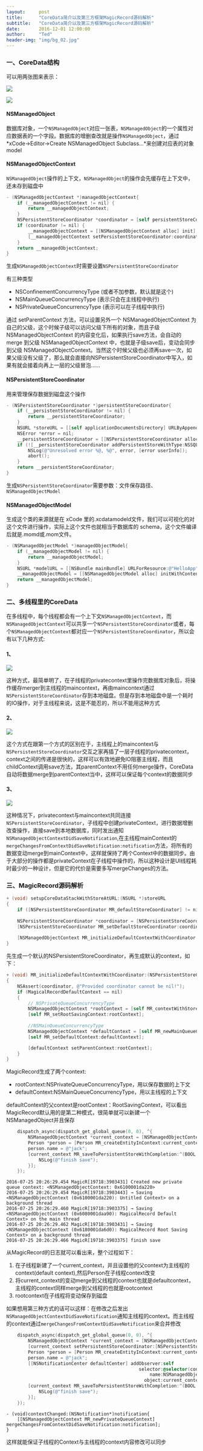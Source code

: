 ```yaml
---
layout:     post
title:      "CoreData简介以及第三方框架MagicRecord源码解析"
subtitle:   "CoreData简介以及第三方框架MagicRecord源码解析"
date:       2016-12-01 12:00:00
author:     "Ted"
header-img: "img/bg_02.jpg"
---
```


### 一、CoreData结构

可以用两张图来表示：

![](/img/coredata/00.png)

![](/img/coredata/01.png)

#### NSManagedObject

数据库对象，一个`NSManagedObject`对应一张表，`NSManagedObject`的一个属性对应数据表的一个字段。数据库的增删查改就是操作`NSManagedObject`，通过*xCode->Editor->Create NSManagedObject Subclass...*来创建对应表的对象model

#### NSManagedObjectContext

`NSManagedObject`操作的上下文，`NSManagedObject`的操作会先缓存在上下文中，还未存到磁盘中

```objective-c
- (NSManagedObjectContext *)managedObjectContext{
    if (__managedObjectContext != nil) {
        return __managedObjectContext;
    }
    NSPersistentStoreCoordinator *coordinator = [self persistentStoreCoordinator];
    if (coordinator != nil) {
        __managedObjectContext = [[NSManagedObjectContext alloc] init];
        [__managedObjectContext setPersistentStoreCoordinator:coordinator];
    }
    return __managedObjectContext;
}
```

生成`NSManagedObjectContext`时需要设置`NSPersistentStoreCoordinator`

有三种类型

- NSConfinementConcurrencyType (或者不加参数，默认就是这个)
- NSMainQueueConcurrencyType (表示只会在主线程中执行)
- NSPrivateQueueConcurrencyType (表示可以在子线程中执行)

通过 setParentContext 方法，可以设置另外一个 NSManagedObjectContext 为自己的父级，这个时候子级可以访问父级下所有的对象，而且子级 NSManagedObjectContext 的内容变化后，如果执行save方法，会自动的 merge 到父级 NSManagedObjectContext 中，也就是子级save后，变动会同步到父级 NSManagedObjectContext。当然这个时候父级也必须再save一次，如果父级没有父级了，那么就会直接向NSPersistentStoreCoordinator中写入，如果有就会接着向再上一层的父级冒泡......

#### NSPersistentStoreCoordinator

用来管理保存数据到磁盘这个操作

```objective-c
- (NSPersistentStoreCoordinator *)persistentStoreCoordinator{
    if (__persistentStoreCoordinator != nil) {
        return __persistentStoreCoordinator;
    }
    NSURL *storeURL = [[self applicationDocumentsDirectory] URLByAppendingPathComponent:@"HelloApp.sqlite"];
    NSError *error = nil;
    __persistentStoreCoordinator = [[NSPersistentStoreCoordinator alloc] initWithManagedObjectModel:[self managedObjectModel]];
    if (![__persistentStoreCoordinator addPersistentStoreWithType:NSSQLiteStoreType configuration:nil URL:storeURL options:nil error:&error]) {
        NSLog(@"Unresolved error %@, %@", error, [error userInfo]);
        abort();
    }    
    return __persistentStoreCoordinator;
}
```

生成`NSPersistentStoreCoordinator`需要参数：文件保存路径、`NSManagedObjectModel`

#### NSManagedObjectModel

生成这个类的来源就是在 xCode 里的.xcdatamodeld文件，我们可以可视化的对这个文件进行操作，实际上这个文件也就相当于数据库的 schema，这个文件编译后就是.momd或.mom文件。

```objective-c
- (NSManagedObjectModel *)managedObjectModel{
    if (__managedObjectModel != nil) {
        return __managedObjectModel;
    }
    NSURL *modelURL = [[NSBundle mainBundle] URLForResource:@"HelloApp" withExtension:@"momd"];
    __managedObjectModel = [[NSManagedObjectModel alloc] initWithContentsOfURL:modelURL];
    return __managedObjectModel;
}
```

### 二、多线程里的CoreData

在多线程中，每个线程都会有一个上下文`NSManagedObjectContext`，而`NSManagedObjectContext`可以共享一个`NSPersistentStoreCoordinator`或者，每个`NSManagedObjectContext`都对应一个`NSPersistentStoreCoordinator`，所以会有以下几种方式:

#### 1、

![](/img/coredata/02.png)

这种方式，最简单明了，在子线程的privatecontext里操作完数据库对象后，将操作缓存merger到主线程的maincontext，再由maincontext通过`NSPersistentStoreCoordinator`存到本地磁盘。但是存到本地磁盘中是一个耗时的IO操作，对于主线程来说，这是不能忍的，所以不能用这种方式

#### 2、

![](/img/coredata/03.png)

这个方式在跟第一个方式的区别在于，主线程上的maincontext与`NSPersistentStoreCoordinator`交互之家再插了一层子线程的privatecontext，context之间的传递是很快的，这样可以有效地避免IO阻塞主线程，而且childContext调用save方法，其parentContext不用任何merge操作，CoreData自动将数据merge到parentContext当中，这样可以保证每个context的数据同步

#### 3、

![](/img/coredata/04.png)

这种情况下，privatecontext与maincontext共同连接`NSPersistentStoreCoordinator`，子线程中创建privateContext，进行数据增删改查操作，直接save到本地数据库，同时发出通知`NSManagedObjectContextDidSaveNotification`,在主线程mainContext的`mergeChangesFromContextDidSaveNotification:notification`方法，将所有的数据变动merge到mainContext中，这样就保持了两个Context中的数据同步。由于大部分的操作都是privateContext在子线程中操作的，所以这种设计是UI线程耗时最少的一种设计，但是它的代价是需要多写mergeChanges的方法。

### 三、MagicRecord源码解析

```objective-c
+ (void) setupCoreDataStackWithStoreAtURL:(NSURL *)storeURL
{
    if ([NSPersistentStoreCoordinator MR_defaultStoreCoordinator] != nil) return;
    
    NSPersistentStoreCoordinator *coordinator = [NSPersistentStoreCoordinator MR_coordinatorWithSqliteStoreAtURL:storeURL];
    [NSPersistentStoreCoordinator MR_setDefaultStoreCoordinator:coordinator];
    
    [NSManagedObjectContext MR_initializeDefaultContextWithCoordinator:coordinator];
}
```

先生成一个默认的NSPersistentStoreCoordinator，再生成默认的context，如下：

```objective-c
+ (void) MR_initializeDefaultContextWithCoordinator:(NSPersistentStoreCoordinator *)coordinator;
{
    NSAssert(coordinator, @"Provided coordinator cannot be nil!");
    if (MagicalRecordDefaultContext == nil)
    {
      	// NSPrivateQueueConcurrencyType
        NSManagedObjectContext *rootContext = [self MR_contextWithStoreCoordinator:coordinator];
        [self MR_setRootSavingContext:rootContext];
		
        //NSMainQueueConcurrencyType
        NSManagedObjectContext *defaultContext = [self MR_newMainQueueContext];
        [self MR_setDefaultContext:defaultContext];

        [defaultContext setParentContext:rootContext];
    }
}
```

MagicRecord生成了两个context:

- rootContext:NSPrivateQueueConcurrencyType，用以保存数据的上下文
- defaultContext:NSMainQueueConcurrencyType，用以主线程的上下文

defaultContext的父context是rootContext：RootSavingContext，可以看出MagicRecord默认用的是第二种模式，很简单就可以新建一个NSManagedObject并且保存

```objective-c
    dispatch_async(dispatch_get_global_queue(0, 0), ^{
        NSManagedObjectContext *current_context = [NSManagedObjectContext MR_contextWithParent:[NSManagedObjectContext MR_defaultContext]];
        Person *person = [Person MR_createEntityInContext:current_context];
        person.name = @"jack";
        [current_context MR_saveToPersistentStoreWithCompletion:^(BOOL contextDidSave, NSError * _Nullable error) {
            NSLog(@"finish save");
        }];
    });
```

```
2016-07-25 20:26:29.454 MagicR[19718:3903431] Created new private queue context: <NSManagedObjectContext: 0x6100001da220>
2016-07-25 20:26:29.454 MagicR[19718:3903443] → Saving <NSManagedObjectContext (0x6100001da220): Untitled Context> on a background thread
2016-07-25 20:26:29.460 MagicR[19718:3903375] → Saving <NSManagedObjectContext (0x6080001daa90): MagicalRecord Default Context> on the main thread
2016-07-25 20:26:29.462 MagicR[19718:3903431] → Saving <NSManagedObjectContext (0x6180001da6d0): MagicalRecord Root Saving Context> on a background thread
2016-07-25 20:26:29.466 MagicR[19718:3903375] finish save
```

从MagicRecord的日志就可以看出来，整个过程如下：

1. 在子线程新建了一个current_context，并且设置他的父context为主线程的context(default context),然后Person在子线程context改变
2. 将current_context的变动merge到父线程的context也就是defaultcontext，主线程的context同样merge到父线程的也就是rootcontext
3. rootcontext在子线程将变动保存到磁盘

如果想用第三种方式的话可以这样：在修改之后发出`NSManagedObjectContextDidSaveNotification`通知主线程的context。而主线程的context通过`mergeChangesFromContextDidSaveNotification`来合并修改

```objective-c
    dispatch_async(dispatch_get_global_queue(0, 0), ^{
        NSManagedObjectContext *current_context = [NSManagedObjectContext MR_newPrivateQueueContext];
        [current_context setPersistentStoreCoordinator:[NSPersistentStoreCoordinator MR_defaultStoreCoordinator]];
        Person *person = [Person MR_createEntityInContext:current_context];
        person.name = @"jack";
        [[NSNotificationCenter defaultCenter] addObserver:self
                                                 selector:@selector(contextChanged:)
                                                     name:NSManagedObjectContextDidSaveNotification
                                                   object:current_context];
        [current_context MR_saveToPersistentStoreWithCompletion:^(BOOL contextDidSave, NSError * _Nullable error) {
            NSLog(@"finish save");
        }];
    });
```

```
- (void)contextChanged:(NSNotification*)notification{
    [[NSManagedObjectContext MR_newPrivateQueueContext] mergeChangesFromContextDidSaveNotification:notification];
}
```

这样就能保证子线程的Context与主线程的context内容修改可以同步

